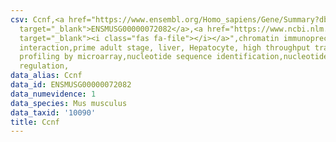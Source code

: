 ```yaml
---
csv: Ccnf,<a href="https://www.ensembl.org/Homo_sapiens/Gene/Summary?db=core;g=ENSMUSG00000072082"
  target="_blank">ENSMUSG00000072082</a>,<a href="https://www.ncbi.nlm.nih.gov/pubmed/23834426"
  target="_blank"><i class="fas fa-file"></i></a>",chromatin immunoprecipitation assay,direct
  interaction,prime adult stage, liver, Hepatocyte, high throughput transcription
  profiling by microarray,nucleotide sequence identification,nucleotide sequence identification,transcriptional
  regulation,
data_alias: Ccnf
data_id: ENSMUSG00000072082
data_numevidence: 1
data_species: Mus musculus
data_taxid: '10090'
title: Ccnf
---
```

